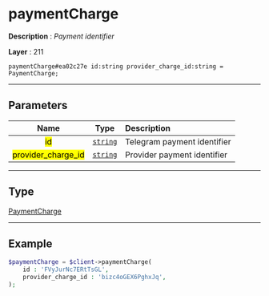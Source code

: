 # paymentCharge

**Description** : *Payment identifier*

**Layer** : 211

```tl
paymentCharge#ea02c27e id:string provider_charge_id:string = PaymentCharge;
```

---

## Parameters

| Name | Type | Description |
| :---: | :---: | :--- |
| <mark>id</mark> | [`string`](type/string) | Telegram payment identifier |
| <mark>provider_charge_id</mark> | [`string`](type/string) | Provider payment identifier |

---

## Type

[PaymentCharge](type/PaymentCharge)

---

## Example

```php
$paymentCharge = $client->paymentCharge(
	id : 'FVyJurNc7ERtTsGL',
	provider_charge_id : 'bizc4oGEX6PghxJq',
);
```
